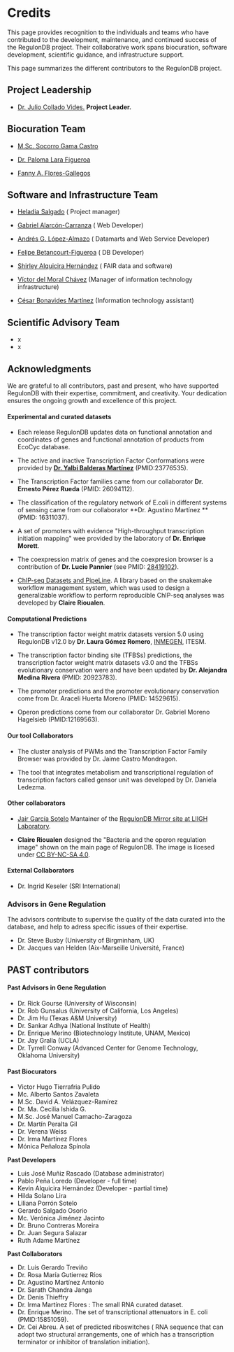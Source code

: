 # Credits

This page provides recognition to the individuals and teams who have contributed to the development, maintenance, and continued success of the RegulonDB project. Their collaborative work spans biocuration, software development, scientific guidance, and infrastructure support.

This page summarizes the different contributors to the RegulonDB project.

## Project Leadership

- [Dr. Julio Collado Vides.](http://www.ccg.unam.mx/en/ComputationalGenomics) **Project Leader.**

 
  
## Biocuration Team

- [M.Sc. Socorro Gama Castro](https://orcid.org/0000-0001-7708-5143)

- [Dr. Paloma Lara Figueroa](https://orcid.org/0000-0002-0532-0949)

- [Fanny A. Flores-Gallegos](https://orcid.org/0009-0002-5738-0262)



## Software and Infrastructure Team

- [Heladia Salgado](https://orcid.org/0000-0002-3166-5801) ( Project manager)


- [Gabriel Alarcón-Carranza](https://orcid.org/0000-0002-7512-4337) ( Web Developer)


- [Andrés G. López-Almazo](https://orcid.org/0000-0002-8739-705X) ( Datamarts and Web Service Developer)


- [Felipe Betancourt-Figueroa](https://orcid.org/0000-0001-7781-1125) ( DB Developer)


- [Shirley Alquicira Hernández](https://orcid.org/0000-0002-4709-2008) ( FAIR data and software)


- [Víctor del Moral Chávez](https://orcid.org/0000-0003-2015-3779) (Manager of information technology infrastructure)


- [César Bonavides Martínez](https://orcid.org/0000-0003-4966-138X) (Information technology assistant)



## Scientific Advisory Team


- x
- x


## Acknowledgments

We are grateful to all contributors, past and present, who have supported RegulonDB with their expertise, commitment, and creativity. Your dedication ensures the ongoing growth and excellence of this project.


#### Experimental and curated datasets

- Each release RegulonDB updates data on functional annotation and coordinates of genes and functional annotation of products from EcoCyc database.


- The active and inactive Transcription Factor Conformations were provided by [**Dr. Yalbi Balderas Martínez**](https://mx.linkedin.com/in/yalbi-i-balderas-martinez) (PMID:23776535).


- The Transcription Factor families came from our collaborator **Dr. Ernesto Pérez Rueda** (PMID: 26094112).


- The classification of the regulatory network of E.coli in different systems of sensing came from our collaborator **Dr. Agustino Martínez **(PMID: 16311037).


- A set of promoters with evidence "High-throughput transcription initiation mapping" wee provided by the laboratory of **Dr. Enrique Morett**.


- The coexpression matrix of genes and the coexpresion browser is a contribution of **Dr. Lucie Pannier** (see  PMID: [28419102](https://pubmed.ncbi.nlm.nih.gov/28419102/)).


- [ChIP-seq Datasets and PipeLine](https://github.com/PGC-CCG/SnakeChunks). A library based on the snakemake workflow management system, which was used to design a generalizable workflow to perform reproducible ChIP-seq analyses was developed by **Claire Rioualen**. 


#### Computational Predictions

-  The transcription factor weight matrix datasets version 5.0 using RegulonDB v12.0 by **Dr. Laura Gómez Romero**, [INMEGEN](https://www.inmegen.gob.mx/investigacion/investigadores/curriculum-vitae/?perfil=6105), ITESM.


- The transcription factor binding site (TFBSs) predictions, the transcription factor weight matrix datasets v3.0 and the TFBSs evolutionary conservation were and have been updated by **Dr. Alejandra Medina Rivera** (PMID: 20923783).


- The promoter predictions and the promoter evolutionary conservation come from Dr. Araceli Huerta Moreno (PMID: 14529615).


- Operon predictions come from our collaborator Dr. Gabriel Moreno Hagelsieb (PMID:12169563).



#### Our tool Collaborators

- The cluster analysis of PWMs and the Transcription Factor Family Browser was provided by Dr. Jaime Castro Mondragon. 

 
- The tool that integrates metabolism and transcriptional regulation of transcription factors called gensor unit was developed by Dr. Daniela Ledezma.



#### Other collaborators

- [Jair García Sotelo](https://orcid.org/0000-0002-9462-2737) Mantainer of the [RegulonDB Mirror site at LIIGH Laboratory](https://regulondb.liigh.unam.mx/).


- **Claire Rioualen** designed the "Bacteria and the operon regulation image"  shown on the main page of RegulonDB. The image is licesed under [CC BY-NC-SA 4.0](http://creativecommons.org/licenses/by-nc-sa/4.0/?ref=chooser-v1).



#### External Collaborators

- Dr. Ingrid Keseler (SRI International)


### Advisors in Gene Regulation

The advisors contribute to supervise the quality of the data curated into the database, and help to adress specific issues of their expertise.

- Dr. Steve Busby (University of Birgminham, UK)
- Dr. Jacques van Helden (Aix-Marseille Université, France)


## PAST contributors

#### Past Advisors in Gene Regulation

- Dr. Rick Gourse (University of Wisconsin) 
- Dr. Rob Gunsalus (University of California, Los Angeles)
- Dr. Jim Hu (Texas A&M University)
- Dr. Sankar Adhya (National Institute of Health)
- Dr. Enrique Merino (Biotechnology Institute, UNAM, Mexico)
- Dr. Jay Gralla (UCLA)
- Dr. Tyrrell Conway (Advanced Center for Genome Technology, Oklahoma University)


#### Past Biocurators

- Victor Hugo Tierrafria Pulido 
- Mc. Alberto Santos Zavaleta
- M.Sc. David A. Velázquez-Ramírez
- Dr. Ma. Cecilia Ishida G.
- M.Sc. José Manuel Camacho-Zaragoza
- Dr. Martín Peralta Gil
- Dr. Verena Weiss
- Dr. Irma Martínez Flores
- Mónica Peñaloza Spínola


**Past Developers**

- Luis José Muñiz Rascado (Database administrator)
- Pablo  Peña Loredo (Developer - full time)
- Kevin Alquicira Hernández (Developer - partial time)
- Hilda Solano Lira
- Liliana Porrón Sotelo
- Gerardo Salgado Osorio
- Mc. Verónica Jiménez Jacinto
- Dr. Bruno Contreras Moreira
- Dr. Juan Segura Salazar
- Ruth Adame Martínez

**Past Collaborators**

- Dr. Luis Gerardo Treviño
- Dr. Rosa María Gutierrez Ríos
- Dr. Agustino Martínez Antonio
- Dr. Sarath Chandra Janga
- Dr. Denis Thieffry
- Dr. Irma Martínez Flores : The small RNA curated dataset.
- Dr. Enrique Merino. The set of transcriptional attenuators in E. coli (PMID:15851059).
- Dr. Cei Abreu. A set of predicted riboswitches ( RNA sequence that can adopt two structural arrangements, one of which has a transcription terminator or inhibitor of translation initiation).



